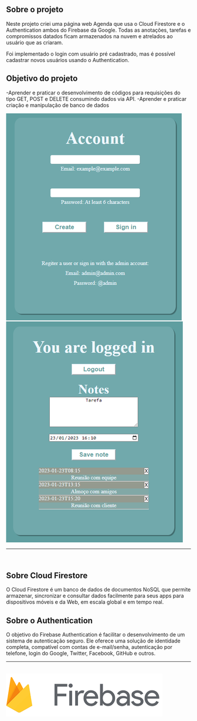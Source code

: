 ## Sobre o projeto
Neste projeto criei uma página web Agenda que usa o Cloud Firestore e o Authentication ambos do Firebase da Google. Todas as anotações, tarefas e compromissos datados ficam armazenados na nuvem e atrelados ao usuário que as criaram.

Foi implementado o login com usuário pré cadastrado, mas é possível cadastrar novos usuários usando o Authentication.

## Objetivo do projeto
-Aprender e praticar o desenvolvimento de códigos para requisições do tipo GET, POST e DELETE consumindo dados via API.
-Aprender e praticar criação e manipulação de banco de dados

<img src='./agenda1.png' heigth=80em >
<img src='./agenda2.png' heigth=80em >

<br>
<hr><br>

## Sobre Cloud Firestore
O Cloud Firestore é um banco de dados de documentos NoSQL que permite armazenar, sincronizar e consultar dados facilmente para seus apps para dispositivos móveis e da Web, em escala global e em tempo real.


## Sobre o Authentication
O objetivo do Firebase Authentication é facilitar o desenvolvimento de um sistema de autenticação seguro. Ele oferece uma solução de identidade completa, compatível com contas de e-mail/senha, autenticação por telefone, login do Google, Twitter, Facebook, GitHub e outros.

<hr><br>
<a href='https://firebase.google.com/docs/database'><img src='./logo.png' heigth=80em ></a>

